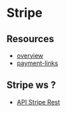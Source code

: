 # Stripe

## Resources 
- [overview](https://docs.stripe.com/payments/online-payments)
- [payment-links](https://docs.stripe.com/payment-links/create)

## Stripe ws ?

- [API Stripe Rest](https://docs.stripe.com/api)

